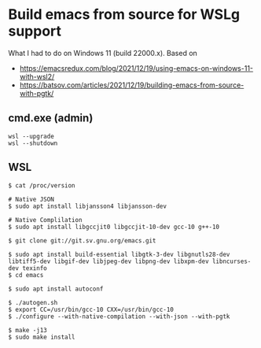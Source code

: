Build emacs from source for WSLg support
========================================

What I had to do on Windows 11 (build 22000.x). Based on

-	https://emacsredux.com/blog/2021/12/19/using-emacs-on-windows-11-with-wsl2/
-	https://batsov.com/articles/2021/12/19/building-emacs-from-source-with-pgtk/

cmd.exe (admin)
---------------

```
wsl --upgrade
wsl --shutdown
```

WSL
---

```console
$ cat /proc/version

# Native JSON
$ sudo apt install libjansson4 libjansson-dev

# Native Complilation
$ sudo apt install libgccjit0 libgccjit-10-dev gcc-10 g++-10

$ git clone git://git.sv.gnu.org/emacs.git

$ sudo apt install build-essential libgtk-3-dev libgnutls28-dev libtiff5-dev libgif-dev libjpeg-dev libpng-dev libxpm-dev libncurses-dev texinfo
$ cd emacs

$ sudo apt install autoconf

$ ./autogen.sh
$ export CC=/usr/bin/gcc-10 CXX=/usr/bin/gcc-10
$ ./configure --with-native-compilation --with-json --with-pgtk

$ make -j13
$ sudo make install
```
